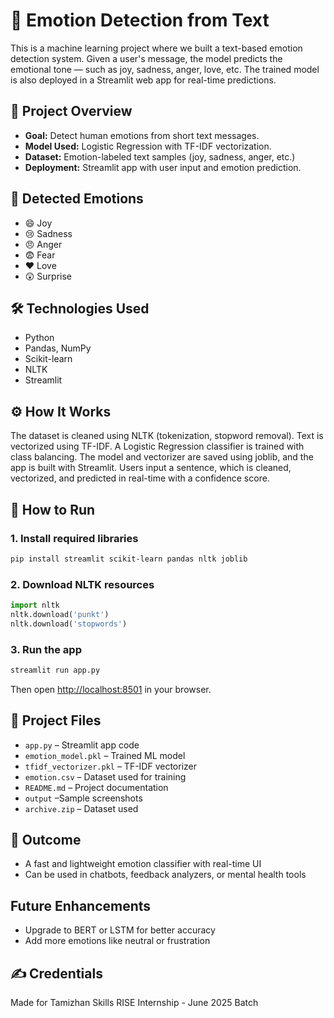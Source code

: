 # 🧠 Emotion Detection from Text

This is a machine learning project where we built a text-based emotion detection system. Given a user's message, the model predicts the emotional tone — such as joy, sadness, anger, love, etc. The trained model is also deployed in a Streamlit web app for real-time predictions.

## 📌 Project Overview

- **Goal:** Detect human emotions from short text messages.
- **Model Used:** Logistic Regression with TF-IDF vectorization.
- **Dataset:** Emotion-labeled text samples (joy, sadness, anger, etc.)
- **Deployment:** Streamlit app with user input and emotion prediction.

## 🧪 Detected Emotions

- 😄 Joy  
- 😢 Sadness  
- 😠 Anger  
- 😨 Fear  
- ❤️ Love  
- 😲 Surprise

## 🛠️ Technologies Used

- Python  
- Pandas, NumPy  
- Scikit-learn  
- NLTK  
- Streamlit  

## ⚙️ How It Works

The dataset is cleaned using NLTK (tokenization, stopword removal). Text is vectorized using TF-IDF. A Logistic Regression classifier is trained with class balancing. The model and vectorizer are saved using joblib, and the app is built with Streamlit. Users input a sentence, which is cleaned, vectorized, and predicted in real-time with a confidence score.

## 🚀 How to Run

### 1. Install required libraries

```bash
pip install streamlit scikit-learn pandas nltk joblib
```

### 2. Download NLTK resources

```python
import nltk
nltk.download('punkt')
nltk.download('stopwords')
```

### 3. Run the app

```bash
streamlit run app.py
```

Then open [http://localhost:8501](http://localhost:8501) in your browser.

## 📂 Project Files

- `app.py` – Streamlit app code  
- `emotion_model.pkl` – Trained ML model  
- `tfidf_vectorizer.pkl` – TF-IDF vectorizer  
- `emotion.csv` – Dataset used for training  
- `README.md` – Project documentation
- `output` –Sample screenshots
- `archive.zip` – Dataset used


## 🌟 Outcome

- A fast and lightweight emotion classifier with real-time UI
- Can be used in chatbots, feedback analyzers, or mental health tools

## Future Enhancements
- Upgrade to BERT or LSTM for better accuracy
- Add more emotions like neutral or frustration

## ✍️ Credentials

Made for Tamizhan Skills RISE Internship  - June 2025 Batch


